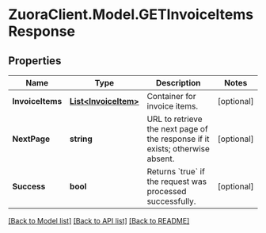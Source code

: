 # ZuoraClient.Model.GETInvoiceItemsResponse

## Properties

Name | Type | Description | Notes
------------ | ------------- | ------------- | -------------
**InvoiceItems** | [**List&lt;InvoiceItem&gt;**](InvoiceItem.md) | Container for invoice items.  | [optional] 
**NextPage** | **string** | URL to retrieve the next page of the response if it exists; otherwise absent.  | [optional] 
**Success** | **bool** | Returns &#x60;true&#x60; if the request was processed successfully. | [optional] 

[[Back to Model list]](../README.md#documentation-for-models) [[Back to API list]](../README.md#documentation-for-api-endpoints) [[Back to README]](../README.md)

